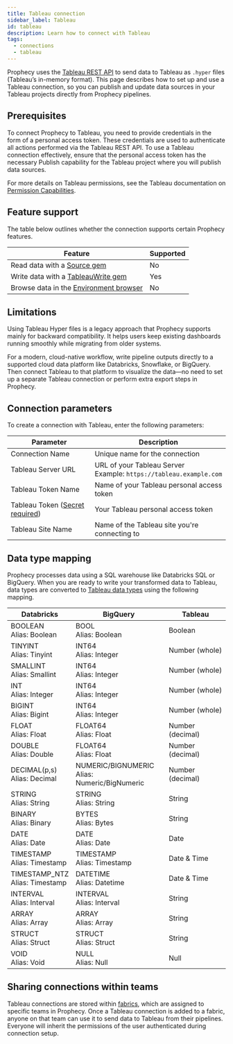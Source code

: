```yaml
---
title: Tableau connection
sidebar_label: Tableau
id: tableau
description: Learn how to connect with Tableau
tags:
  - connections
  - tableau
---
```


Prophecy uses the [Tableau REST API](https://help.tableau.com/current/api/rest_api/en-us/REST/rest_api.htm) to send data to Tableau as `.hyper` files (Tableau’s in-memory format). This page describes how to set up and use a Tableau connection, so you can publish and update data sources in your Tableau projects directly from Prophecy pipelines.

## Prerequisites

To connect Prophecy to Tableau, you need to provide credentials in the form of a personal access token. These credentials are used to authenticate all actions performed via the Tableau REST API. To use a Tableau connection effectively, ensure that the personal access token has the necessary Publish capability for the Tableau project where you will publish data sources.

For more details on Tableau permissions, see the Tableau documentation on [Permission Capabilities](https://help.tableau.com/current/server/en-us/permissions_capabilities.htm).

## Feature support

The table below outlines whether the connection supports certain Prophecy features.

| Feature                                                                    | Supported |
| -------------------------------------------------------------------------- | --------- |
| Read data with a [Source gem](/analysts/source-target)                     | No        |
| Write data with a [TableauWrite gem](/analysts/tableau)                    | Yes       |
| Browse data in the [Environment browser](/analysts/project-editor#sidebar) | No        |

## Limitations

Using Tableau Hyper files is a legacy approach that Prophecy supports mainly for backward compatibility. It helps users keep existing dashboards running smoothly while migrating from older systems.

For a modern, cloud-native workflow, write pipeline outputs directly to a supported cloud data platform like Databricks, Snowflake, or BigQuery. Then connect Tableau to that platform to visualize the data—no need to set up a separate Tableau connection or perform extra export steps in Prophecy.

## Connection parameters

To create a connection with Tableau, enter the following parameters:

| Parameter                                                                                          | Description                                                           |
| -------------------------------------------------------------------------------------------------- | --------------------------------------------------------------------- |
| Connection Name                                                                                    | Unique name for the connection                                        |
| Tableau Server URL                                                                                 | URL of your Tableau Server<br/>Example: `https://tableau.example.com` |
| Tableau Token Name                                                                                 | Name of your Tableau personal access token                            |
| Tableau Token ([Secret required](docs/administration/fabrics/prophecy-fabrics/secrets/secrets.md)) | Your Tableau personal access token                                    |
| Tableau Site Name                                                                                  | Name of the Tableau site you're connecting to                         |

## Data type mapping

Prophecy processes data using a SQL warehouse like Databricks SQL or BigQuery. When you are ready to write your transformed data to Tableau, data types are converted to [Tableau data types](https://help.tableau.com/current/pro/desktop/en-us/datafields_typesandroles_datatypes.htm) using the following mapping.

| Databricks                         | BigQuery                                         | Tableau          |
| ---------------------------------- | ------------------------------------------------ | ---------------- |
| BOOLEAN<br/>Alias: Boolean         | BOOL<br/>Alias: Boolean                          | Boolean          |
| TINYINT<br/>Alias: Tinyint         | INT64<br/>Alias: Integer                         | Number (whole)   |
| SMALLINT<br/>Alias: Smallint       | INT64<br/>Alias: Integer                         | Number (whole)   |
| INT<br/>Alias: Integer             | INT64<br/>Alias: Integer                         | Number (whole)   |
| BIGINT<br/>Alias: Bigint           | INT64<br/>Alias: Integer                         | Number (whole)   |
| FLOAT<br/>Alias: Float             | FLOAT64<br/>Alias: Float                         | Number (decimal) |
| DOUBLE<br/>Alias: Double           | FLOAT64<br/>Alias: Float                         | Number (decimal) |
| DECIMAL(p,s)<br/>Alias: Decimal    | NUMERIC/BIGNUMERIC<br/>Alias: Numeric/BigNumeric | Number (decimal) |
| STRING<br/>Alias: String           | STRING<br/>Alias: String                         | String           |
| BINARY<br/>Alias: Binary           | BYTES<br/>Alias: Bytes                           | String           |
| DATE<br/>Alias: Date               | DATE<br/>Alias: Date                             | Date             |
| TIMESTAMP<br/>Alias: Timestamp     | TIMESTAMP<br/>Alias: Timestamp                   | Date & Time      |
| TIMESTAMP_NTZ<br/>Alias: Timestamp | DATETIME<br/>Alias: Datetime                     | Date & Time      |
| INTERVAL<br/>Alias: Interval       | INTERVAL<br/>Alias: Interval                     | String           |
| ARRAY<br/>Alias: Array             | ARRAY<br/>Alias: Array                           | String           |
| STRUCT<br/>Alias: Struct           | STRUCT<br/>Alias: Struct                         | String           |
| VOID<br/>Alias: Void               | NULL<br/>Alias: Null                             | Null             |

## Sharing connections within teams

Tableau connections are stored within [fabrics](docs/administration/fabrics/prophecy-fabrics/prophecy-fabrics.md), which are assigned to specific teams in Prophecy. Once a Tableau connection is added to a fabric, anyone on that team can use it to send data to Tableau from their pipelines. Everyone will inherit the permissions of the user authenticated during connection setup.
